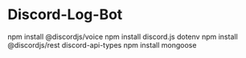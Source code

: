 ﻿# Discord-Log-Bot

npm install @discordjs/voice
npm install discord.js dotenv
npm install @discordjs/rest discord-api-types
npm install mongoose
